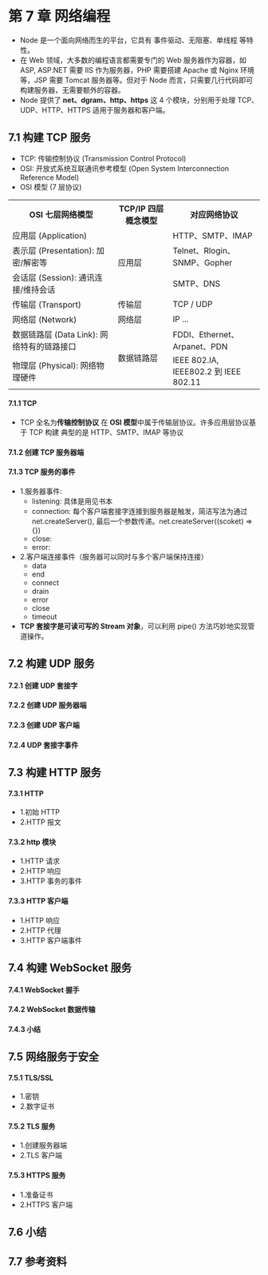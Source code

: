 # 第 7 章 网络编程
-  Node 是一个面向网络而生的平台，它具有 事件驱动、无阻塞、单线程 等特性。
- 在 Web 领域，大多数的编程语言都需要专门的 Web 服务器作为容器，如 ASP, ASP.NET 需要 IIS
  作为服务器，PHP 需要搭建 Apache 或 Nginx 环境等，JSP 需要 Tomcat 服务器等。但对于
  Node 而言，只需要几行代码即可构建服务器，无需要额外的容器。
- Node 提供了 **net、dgram、http、https** 这 4 个模块，分别用于处理
  TCP、UDP、HTTP、HTTPS 适用于服务器和客户端。

## 7.1 构建 TCP 服务
- TCP: 传输控制协议 (Transmission Control Protocol)
- OSI: 开放式系统互联通讯参考模型 (Open System Interconnection Reference Model)
- OSI 模型 (7 层协议)
<table>
    <tr>
        <th>OSI 七层网络模型</th>
        <th>TCP/IP 四层概念模型</th>
        <th>对应网络协议</th>
    </tr>
    <tr>
        <td>应用层 (Application)</td>
        <td rowspan="3">应用层</td>
        <td>HTTP、SMTP、IMAP</td>
    </tr>
    <tr>
        <td>表示层 (Presentation): 加密/解密等</td>
        <td>Telnet、Rlogin、SNMP、Gopher</td>
    </tr>
    <tr>
        <td>会话层 (Session): 通讯连接/维持会话</td>
        <td>SMTP、DNS</td>
    </tr>
    <tr>
        <td>传输层 (Transport)</td>
        <td>传输层</td>
        <td>TCP / UDP</td>
    </tr>
    <tr>
        <td>网络层 (Network)</td>
        <td>网络层</td>
        <td>IP ...</td>
    </tr>
    <tr>
        <td>数据链路层 (Data Link): 网络特有的链路接口</td>
        <td rowspan="2">数据链路层</td>
        <td>FDDI、Ethernet、Arpanet、PDN</td>
    </tr>
    <tr>
        <td>物理层 (Physical): 网络物理硬件</td>
        <td>IEEE 802.IA, IEEE802.2 到 IEEE 802.11</td>
    </tr>
</table>

#### 7.1.1 TCP
- TCP 全名为**传输控制协议** 在 **OSI 模型**中属于传输层协议。许多应用层协议基于 TCP 构建
  典型的是 HTTP、SMTP、IMAP 等协议

#### 7.1.2 创建 TCP 服务器端
#### 7.1.3 TCP 服务的事件
- 1.服务器事件:
    + listening: 具体是用见书本
    + connection: 每个客户端套接字连接到服务器是触发，简洁写法为通过 
      net.createServer(), 最后一个参数传递。net.createServer((scoket) => {})
    + close:
    + error: 
- 2.客户端连接事件（服务器可以同时与多个客户端保持连接）
    + data
    + end
    + connect
    + drain
    + error
    + close
    + timeout    
- **TCP 套接字是可读可写的 Stream 对象**，可以利用 pipe() 方法巧妙地实现管道操作。

## 7.2 构建 UDP 服务
#### 7.2.1 创建 UDP 套接字
#### 7.2.2 创建 UDP 服务器端
#### 7.2.3 创建 UDP 客户端
#### 7.2.4 UDP 套接字事件


## 7.3 构建 HTTP 服务
#### 7.3.1 HTTP
- 1.初始 HTTP
- 2.HTTP 报文
#### 7.3.2 http 模块
- 1.HTTP 请求
- 2.HTTP 响应
- 3.HTTP 事务的事件
#### 7.3.3 HTTP 客户端
- 1.HTTP 响应
- 2.HTTP 代理
- 3.HTTP 客户端事件


## 7.4 构建 WebSocket 服务
#### 7.4.1 WebSocket 握手
#### 7.4.2 WebSocket 数据传输
#### 7.4.3 小结


## 7.5 网络服务于安全
#### 7.5.1 TLS/SSL
- 1.密钥
- 2.数字证书
#### 7.5.2 TLS 服务
- 1.创建服务器端
- 2.TLS 客户端
#### 7.5.3 HTTPS 服务
- 1.准备证书
- 2.HTTPS 客户端


## 7.6 小结

## 7.7 参考资料

